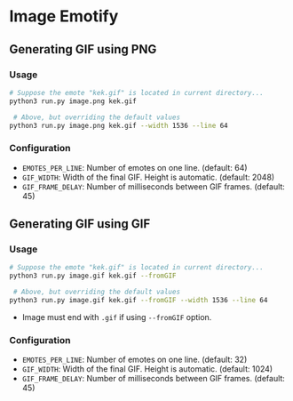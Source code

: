 # Image Emotify

## Generating GIF using PNG

### Usage

```sh
# Suppose the emote "kek.gif" is located in current directory...
python3 run.py image.png kek.gif

 # Above, but overriding the default values
python3 run.py image.png kek.gif --width 1536 --line 64
```

### Configuration

- ``EMOTES_PER_LINE``: Number of emotes on one line. (default: 64)
- ``GIF_WIDTH``: Width of the final GIF. Height is automatic. (default: 2048)
- ``GIF_FRAME_DELAY``: Number of milliseconds between GIF frames. (default: 45)

## Generating GIF using GIF

### Usage

```sh
# Suppose the emote "kek.gif" is located in current directory...
python3 run.py image.gif kek.gif --fromGIF

 # Above, but overriding the default values
python3 run.py image.gif kek.gif --fromGIF --width 1536 --line 64
```

- Image must end with ``.gif`` if using ``--fromGIF`` option.

### Configuration

- ``EMOTES_PER_LINE``: Number of emotes on one line. (default: 32)
- ``GIF_WIDTH``: Width of the final GIF. Height is automatic. (default: 1024)
- ``GIF_FRAME_DELAY``: Number of milliseconds between GIF frames. (default: 45)

